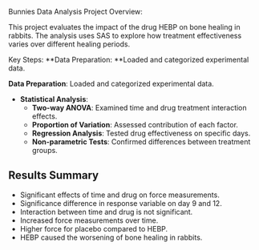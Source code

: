 Bunnies Data Analysis
Project Overview:

This project evaluates the impact of the drug HEBP on bone healing in rabbits. The analysis uses SAS to explore how treatment effectiveness varies over different healing periods.

Key Steps:
**Data Preparation: **Loaded and categorized experimental data.

**Data Preparation**: Loaded and categorized experimental data.
- **Statistical Analysis**:
  - **Two-way ANOVA**: Examined time and drug treatment interaction effects.
  - **Proportion of Variation**: Assessed contribution of each factor.
  - **Regression Analysis**: Tested drug effectiveness on specific days.
  - **Non-parametric Tests**: Confirmed differences between treatment groups.

## Results Summary

- Significant effects of time and drug on force measurements.
- Significance difference in response variable on day 9 and 12.
- Interaction between time and drug is not significant.
- Increased force measurements over time.
- Higher force for placebo compared to HEBP.
- HEBP caused the worsening of bone healing in rabbits.
